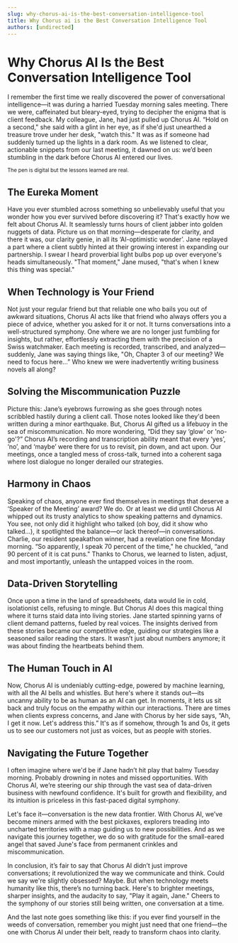```yaml
---
slug: why-chorus-ai-is-the-best-conversation-intelligence-tool
title: Why Chorus ai is the Best Conversation Intelligence Tool
authors: [undirected]
---
```



# Why Chorus AI Is the Best Conversation Intelligence Tool

I remember the first time we really discovered the power of conversational intelligence—it was during a harried Tuesday morning sales meeting. There we were, caffeinated but bleary-eyed, trying to decipher the enigma that is client feedback. My colleague, Jane, had just pulled up Chorus AI. “Hold on a second," she said with a glint in her eye, as if she'd just unearthed a treasure trove under her desk, "watch this." It was as if someone had suddenly turned up the lights in a dark room. As we listened to clear, actionable snippets from our last meeting, it dawned on us: we’d been stumbling in the dark before Chorus AI entered our lives.

<sub>The pen is digital but the lessons learned are real.</sub>

## The Eureka Moment

Have you ever stumbled across something so unbelievably useful that you wonder how you ever survived before discovering it? That's exactly how we felt about Chorus AI. It seamlessly turns hours of client jabber into golden nuggets of data. Picture us on that morning—desperate for clarity, and there it was, our clarity genie, in all its ‘AI-optimistic wonder’. Jane replayed a part where a client subtly hinted at their growing interest in expanding our partnership. I swear I heard proverbial light bulbs pop up over everyone's heads simultaneously. "That moment," Jane mused, "that's when I knew this thing was special."

## When Technology is Your Friend

Not just your regular friend but that reliable one who bails you out of awkward situations, Chorus AI acts like that friend who always offers you a piece of advice, whether you asked for it or not. It turns conversations into a well-structured symphony. One where we are no longer just fumbling for insights, but rather, effortlessly extracting them with the precision of a Swiss watchmaker. Each meeting is recorded, transcribed, and analyzed—suddenly, Jane was saying things like, "Oh, Chapter 3 of our meeting? We need to focus here…” Who knew we were inadvertently writing business novels all along?

## Solving the Miscommunication Puzzle

Picture this: Jane’s eyebrows furrowing as she goes through notes scribbled hastily during a client call. Those notes looked like they'd been written during a minor earthquake. But, Chorus AI gifted us a lifebuoy in the sea of miscommunication. No more wondering, “Did they say ‘glow' or 'no-go'?” Chorus AI’s recording and transcription ability meant that every ‘yes’, ‘no’, and ‘maybe’ were there for us to revisit, pin down, and act upon. Our meetings, once a tangled mess of cross-talk, turned into a coherent saga where lost dialogue no longer derailed our strategies.

## Harmony in Chaos

Speaking of chaos, anyone ever find themselves in meetings that deserve a ‘Speaker of the Meeting’ award? We do. Or at least we did until Chorus AI whipped out its trusty analytics to show speaking patterns and dynamics. You see, not only did it highlight who talked (oh boy, did it show who talked...), it spotlighted the balance—or lack thereof—in conversations. Charlie, our resident speakathon winner, had a revelation one fine Monday morning. “So apparently, I speak 70 percent of the time," he chuckled, “and 90 percent of it is cat puns." Thanks to Chorus, we learned to listen, adjust, and most importantly, unleash the untapped voices in the room.

## Data-Driven Storytelling

Once upon a time in the land of spreadsheets, data would lie in cold, isolationist cells, refusing to mingle. But Chorus AI does this magical thing where it turns staid data into living stories. Jane started spinning yarns of client demand patterns, fueled by real voices. The insights derived from these stories became our competitive edge, guiding our strategies like a seasoned sailor reading the stars. It wasn’t just about numbers anymore; it was about finding the heartbeats behind them.

## The Human Touch in AI

Now, Chorus AI is undeniably cutting-edge, powered by machine learning, with all the AI bells and whistles. But here's where it stands out—its uncanny ability to be as human as an AI can get. In moments, it lets us sit back and truly focus on the empathy within our interactions. There are times when clients express concerns, and Jane with Chorus by her side says, “Ah, I get it now. Let's address this.” It's as if somehow, through 1s and 0s, it gets us to see our customers not just as voices, but as people with stories.

## Navigating the Future Together

I often imagine where we'd be if Jane hadn’t hit play that balmy Tuesday morning. Probably drowning in notes and missed opportunities. With Chorus AI, we’re steering our ship through the vast sea of data-driven business with newfound confidence. It's built for growth and flexibility, and its intuition is priceless in this fast-paced digital symphony. 

Let's face it—conversation is the new data frontier. With Chorus AI, we’ve become miners armed with the best pickaxes, explorers treading into uncharted territories with a map guiding us to new possibilities. And as we navigate this journey together, we do so with gratitude for the small-eared angel that saved June's face from permanent crinkles and miscommunication.

In conclusion, it’s fair to say that Chorus AI didn’t just improve conversations; it revolutionized the way we communicate and think. Could we say we're slightly obsessed? Maybe. But when technology meets humanity like this, there’s no turning back. Here's to brighter meetings, sharper insights, and the audacity to say, "Play it again, Jane." Cheers to the symphony of our stories still being written, one conversation at a time. 

And the last note goes something like this: if you ever find yourself in the weeds of conversation, remember you might just need that one friend—the one with Chorus AI under their belt, ready to transform chaos into clarity.